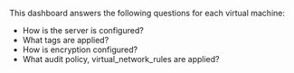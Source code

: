 This dashboard answers the following questions for each virtual machine:

- How is the server is configured?
- What tags are applied?
- How is encryption configured?
- What audit policy, virtual_network_rules are applied?
